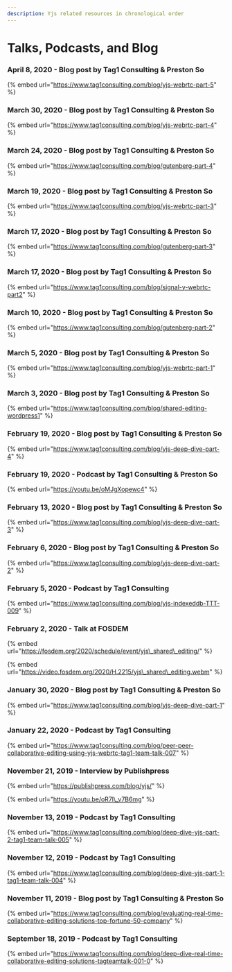```yaml
---
description: Yjs related resources in chronological order
---
```


# Talks, Podcasts, and Blog

### 

### April 8, 2020 - Blog post by Tag1 Consulting & Preston So

{% embed url="https://www.tag1consulting.com/blog/yjs-webrtc-part-5" %}

### March 30, 2020 - Blog post by Tag1 Consulting & Preston So

{% embed url="https://www.tag1consulting.com/blog/yjs-webrtc-part-4" %}

### March 24, 2020 - Blog post by Tag1 Consulting & Preston So

{% embed url="https://www.tag1consulting.com/blog/gutenberg-part-4" %}

### March 19, 2020 - Blog post by Tag1 Consulting & Preston So

{% embed url="https://www.tag1consulting.com/blog/yjs-webrtc-part-3" %}

### March 17, 2020 - Blog post by Tag1 Consulting & Preston So

{% embed url="https://www.tag1consulting.com/blog/gutenberg-part-3" %}

### March 17, 2020 - Blog post by Tag1 Consulting & Preston So

{% embed url="https://www.tag1consulting.com/blog/signal-y-webrtc-part2" %}

### March 10, 2020 - Blog post by Tag1 Consulting & Preston So

{% embed url="https://www.tag1consulting.com/blog/gutenberg-part-2" %}

### March 5, 2020 - Blog post by Tag1 Consulting & Preston So

{% embed url="https://www.tag1consulting.com/blog/yjs-webrtc-part-1" %}

### March 3, 2020 - Blog post by Tag1 Consulting & Preston So

{% embed url="https://www.tag1consulting.com/blog/shared-editing-wordpress1" %}

### February 19, 2020 - Blog post by Tag1 Consulting & Preston So

{% embed url="https://www.tag1consulting.com/blog/yjs-deep-dive-part-4" %}

### February 19, 2020 - Podcast by Tag1 Consulting & Preston So

{% embed url="https://youtu.be/oMJgXopewc4" %}

### February 13, 2020 - Blog post by Tag1 Consulting & Preston So

{% embed url="https://www.tag1consulting.com/blog/yjs-deep-dive-part-3" %}

### February 6, 2020 - Blog post by Tag1 Consulting & Preston So

{% embed url="https://www.tag1consulting.com/blog/yjs-deep-dive-part-2" %}

### February 5, 2020 - Podcast by Tag1 Consulting

{% embed url="https://www.tag1consulting.com/blog/yjs-indexeddb-TTT-009" %}

### February 2, 2020 - Talk at FOSDEM

{% embed url="https://fosdem.org/2020/schedule/event/yjs\_shared\_editing/" %}

{% embed url="https://video.fosdem.org/2020/H.2215/yjs\_shared\_editing.webm" %}

### January 30, 2020 - Blog post by Tag1 Consulting & Preston So

{% embed url="https://www.tag1consulting.com/blog/yjs-deep-dive-part-1" %}

### January 22, 2020 - Podcast by Tag1 Consulting

{% embed url="https://www.tag1consulting.com/blog/peer-peer-collaborative-editing-using-yjs-webrtc-tag1-team-talk-007" %}

### November 21, 2019 - Interview by Publishpress

{% embed url="https://publishpress.com/blog/yjs/" %}

{% embed url="https://youtu.be/oR7l\_v7B6mg" %}

### November 13, 2019 - Podcast by Tag1 Consulting

{% embed url="https://www.tag1consulting.com/blog/deep-dive-yjs-part-2-tag1-team-talk-005" %}

### November 12, 2019 - Podcast by Tag1 Consulting

{% embed url="https://www.tag1consulting.com/blog/deep-dive-yjs-part-1-tag1-team-talk-004" %}

### November 11, 2019 - Blog post by Tag1 Consulting & Preston So

{% embed url="https://www.tag1consulting.com/blog/evaluating-real-time-collaborative-editing-solutions-top-fortune-50-company" %}

### September 18, 2019 - Podcast by Tag1 Consulting

{% embed url="https://www.tag1consulting.com/blog/deep-dive-real-time-collaborative-editing-solutions-tagteamtalk-001-0" %}



